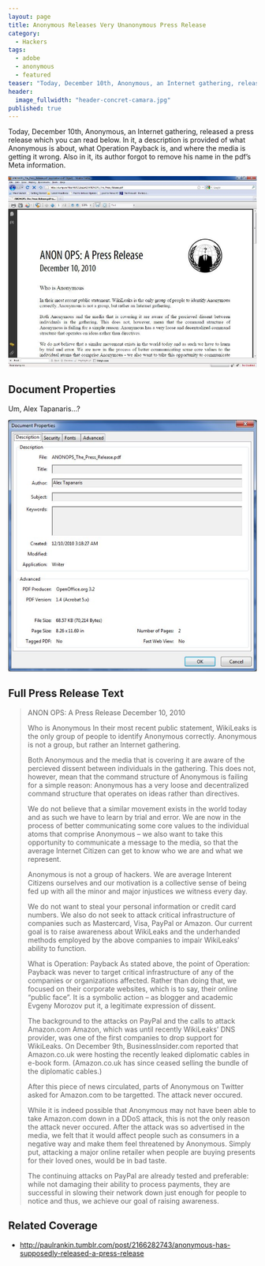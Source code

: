 ```yaml
---
layout: page
title: Anonymous Releases Very Unanonymous Press Release
category: 
  - Hackers
tags: 
  - adobe
  - anonymous
  - featured
teaser: "Today, December 10th, Anonymous, an Internet gathering, released a press\nrelease which you can read below. In it, a description is provided of\nwhat Anonymous is about, what Operation Payback is, and where the media\nis getting it wrong. Also in it, its author forgot to remove his name in\nthe pdf’s Meta information.\n"
header: 
  image_fullwidth: "header-concret-camara.jpg"
published: true
---
```



Today, December 10th, Anonymous, an Internet gathering, released a press
release which you can read below. In it, a description is provided of
what Anonymous is about, what Operation Payback is, and where the media
is getting it wrong. Also in it, its author forgot to remove his name in
the pdf’s Meta information.

![anon_pressrelease2](/images/anon_pressrelease2.jpg)

## Document Properties

Um, Alex Tapanaris…?

![anon_ops_docprops](/images/anon_ops_docprops.jpg)

## Full Press Release Text

> ANON OPS: A Press Release December 10, 2010
>
> Who is Anonymous In their most recent public statement, WikiLeaks is
> the only group of people to identify Anonymous correctly. Anonymous is
> not a group, but rather an Internet gathering.
>
> Both Anonymous and the media that is covering it are aware of the
> percieved dissent between individuals in the gathering. This does not,
> however, mean that the command structure of Anonymous is failing for
> a simple reason: Anonymous has a very loose and decentralized command
> structure that operates on ideas rather than directives.
>
> We do not believe that a similar movement exists in the world today
> and as such we have to learn by trial and error. We are now in the
> process of better communicating some core values to the individual
> atoms that comprise Anonymous – we also want to take this opportunity
> to communicate a message to the media, so that the average Internet
> Citizen can get to know who we are and what we represent.
>
> Anonymous is not a group of hackers. We are average Interent Citizens
> ourselves and our motivation is a collective sense of being fed up
> with all the minor and major injustices we witness every day.
>
> We do not want to steal your personal information or credit card
> numbers. We also do not seek to attack critical infrastructure of
> companies such as Mastercard, Visa, PayPal or Amazon. Our current goal
> is to raise awareness about WikiLeaks and the underhanded methods
> employed by the above companies to impair WikiLeaks’ ability to
> function.
>
> What is Operation: Payback As stated above, the point of Operation:
> Payback was never to target critical infrastructure of any of the
> companies or organizations affected. Rather than doing that, we
> focused on their corporate websites, which is to say, their online
> “public face”. It is a symbolic action – as blogger and academic
> Evgeny Morozov put it, a legitimate expression of dissent.
>
> The background to the attacks on PayPal and the calls to attack
> Amazon.com Amazon, which was until recently WikiLeaks’ DNS provider,
> was one of the first companies to drop support for WikiLeaks. On
> December 9th, BusinessInsider.com reported that Amazon.co.uk were
> hosting the recently leaked diplomatic cables in e-book form.
> (Amazon.co.uk has since ceased selling the bundle of the diplomatic
> cables.)
>
> After this piece of news circulated, parts of Anonymous on Twitter
> asked for Amazon.com to be targetted. The attack never occured.
>
> While it is indeed possible that Anonymous may not have been able to
> take Amazon.com down in a DDoS attack, this is not the only reason the
> attack never occured. After the attack was so advertised in the media,
> we felt that it would affect people such as consumers in a negative
> way and make them feel threatened by Anonymous. Simply put, attacking
> a major online retailer when people are buying presents for their
> loved ones, would be in bad taste.
>
> The continuing attacks on PayPal are already tested and preferable:
> while not damaging their ability to process payments, they are
> successful in slowing their network down just enough for people to
> notice and thus, we achieve our goal of raising awareness.

## Related Coverage

* http://paulrankin.tumblr.com/post/2166282743/anonymous-has-supposedly-released-a-press-release
